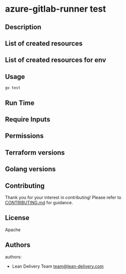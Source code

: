 # azure-gitlab-runner test

## Description


## List of created resources


## List of created resources for env


## Usage
```
go test
```

## Run Time


## Require Inputs


## Permissions


## Terraform versions


## Golang versions


## Contributing
Thank you for your interest in contributing! Please refer to [CONTRIBUTING.md](https://github.com/lean-delivery/tf-module-azure-gitlab-runner/CONTRIBUTING.md) for guidance.

## License

Apache

## Authors

authors:
  - Lean Delivery Team <team@lean-delivery.com>
